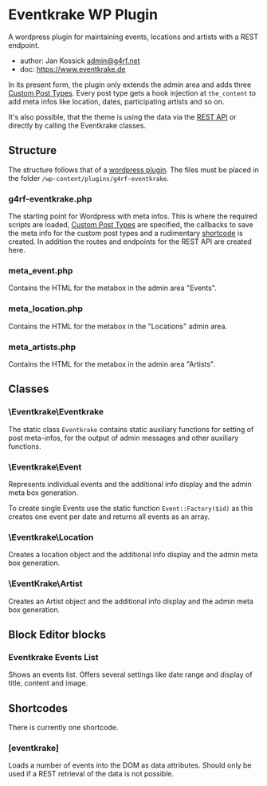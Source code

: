 # Eventkrake WP Plugin
A wordpress plugin for maintaining events, locations and artists with a REST
endpoint.

* author: Jan Kossick <admin@g4rf.net>
* doc: https://www.eventkrake.de

In its present form, the plugin only extends the admin area and adds three
[Custom Post Types](https://codex.wordpress.org/Post_Types). Every post type 
gets a hook injection at `the_content` to add meta infos like location, dates,
participating artists and so on.

It's also possible, that the theme is using the data via the 
[REST API](http://www.eventkrake.de/api/) or directly by calling the Eventkrake 
classes.


## Structure
The structure follows that of a [wordpress plugin](https://codex.wordpress.org/Writing_a_Plugin).
The files must be placed in the folder `/wp-content/plugins/g4rf-eventkrake`.

### g4rf-eventkrake.php
The starting point for Wordpress with meta infos. This is where the required 
scripts are loaded, [Custom Post Types](https://codex.wordpress.org/Post_Types) 
are specified, the callbacks to save the meta info for the custom post types and 
a rudimentary [shortcode](https://codex.wordpress.org/Shortcode_API) is created. 
In addition the routes and endpoints for the REST API are created here.

### meta_event.php
Contains the HTML for the metabox in the admin area "Events".

### meta_location.php
Contains the HTML for the metabox in the "Locations" admin area.

### meta_artists.php
Contains the HTML for the metabox in the admin area "Artists".


## Classes

### \Eventkrake\Eventkrake
The static class `Eventkrake` contains static auxiliary functions for setting 
of post meta-infos, for the output of admin messages and other auxiliary 
functions.

### \Eventkrake\Event

Represents individual events and the additional info display and the admin meta
box generation.

To create single Events use the static function `Event::Factory($id)` as this 
creates one event per date and returns all events as an array.

### \Eventkrake\Location

Creates a location object and the additional info display and the admin meta
box generation.

### \EventKrake\Artist

Creates an Artist object and the additional info display and the admin meta
box generation.


## Block Editor blocks

### Eventkrake Events List

Shows an events list. Offers several settings like date range and display of
title, content and image.


## Shortcodes
There is currently one shortcode.

### [eventkrake]
Loads a number of events into the DOM as data attributes. Should only be used 
if a REST retrieval of the data is not possible.